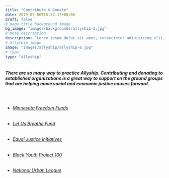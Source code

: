 ```yaml
---
title: "Contribute & Donate"
date: 2019-07-06T15:27:17+06:00
draft: false
# page title background image
bg_image: "images/backgrounds/allyship-3.jpg"
# meta description
description: "Lorem ipsum dolor sit amet, consectetur adipisicing elit, sed do eiusmod tempor incididunt ut labore. dolore magna aliqua. Ut enim ad minim veniam, quis nostrud."
# Allyship image
image: "images/allyship/allyship-6.jpg"
# type
type: "allyship"
---
```


##### There are so many way to practice Allyship. Contributing and donating to established organizations is a great way to support on the ground groups that are helping move social and economic justice causes forward.

&nbsp;

- ###### [Minnesota Freedom Funds](https://minnesotafreedomfund.org/)
- ###### [Let Us Breathe Fund](https://northstarfund.org/about/let-us-breathe-fund/)
- ###### [Equal Justice Initiatives](https://eji.org/)
- ###### [Black Youth Project 100](https://www.byp100.org/)
- ###### [National Urban League](https://nul.org/donate)
